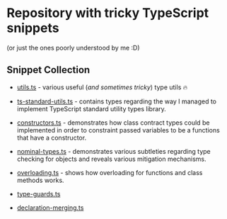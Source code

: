 # Repository with tricky TypeScript snippets

(or just the ones poorly understood by me :D)

## Snippet Collection

* [utils.ts](./utils.ts) - various useful (*and sometimes tricky*) type utils 🔥

* [ts-standard-utils.ts](./ts-standard-utils.ts) - contains types regarding the way I managed to implement TypeScript standard utility types library.

* [constructors.ts](./constructors.ts) - demonstrates how class contract types could be implemented in order to constraint passed variables to be a functions that have a constructor.

* [nominal-types.ts](./nominal-types.ts) - demonstrates various subtleties regarding type checking for objects and reveals various mitigation mechanisms.

* [overloading.ts](./overloading.ts) - shows how overloading for functions and class methods works.

* [type-guards.ts](./type-guards.ts)

* [declaration-merging.ts](./declaration-merging.ts)
